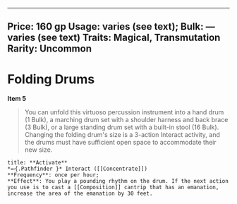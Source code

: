 
---
Price: 160 gp
Usage: varies (see text);
Bulk: — varies (see text)
Traits: Magical, Transmutation
Rarity: Uncommon
---

# Folding Drums

**Item 5**

> You can unfold this virtuoso percussion instrument into a hand drum (1 Bulk), a marching drum set with a shoulder harness and back brace (3 Bulk), or a large standing drum set with a built-in stool (16 Bulk). Changing the folding drum's size is a 3-action Interact activity, and the drums must have sufficient open space to accommodate their new size.

```ad-embed-ability
title: **Activate**
*⬻{.Pathfinder }* Interact ([[Concentrate]]) 
**Frequency**: once per hour;
**Effect**: You play a pounding rhythm on the drum. If the next action you use is to cast a [[Composition]] cantrip that has an emanation, increase the area of the emanation by 30 feet.

```
